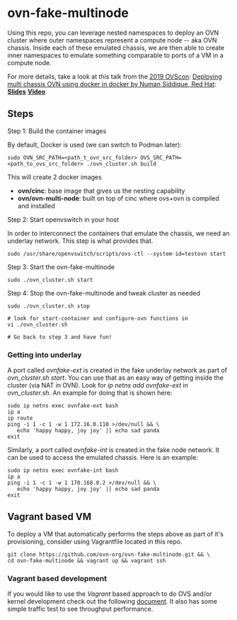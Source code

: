 # ovn-fake-multinode

Using this repo, you can leverage nested namespaces to deploy
an OVN cluster where outer namespaces represent a compute node -- aka
OVN chassis. Inside each of these emulated chassis, we are then able
to create inner namespaces to emulate something comparable to ports of
a VM in a compute node.

For more details, take a look at this talk
from the [2019 OVScon](https://www.openvswitch.org/support/ovscon2019/):
[Deploying multi chassis OVN using docker in docker by Numan Siddique, Red Hat](https://www.openvswitch.org/support/ovscon2019/#7.3L):
[**Slides**](https://www.openvswitch.org/support/ovscon2019/day2/1319-siddique.pdf)
[**Video**](https://youtu.be/Pdd_pOMzQQM?t=97)

## Steps

Step 1: Build the container images

By default, Docker is used (we can switch to Podman later):
```
sudo OVN_SRC_PATH=<path_t_ovn_src_folder> OVS_SRC_PATH=<path_to_ovs_src_folder> ./ovn_cluster.sh build
```

This will create 2 docker images

- **ovn/cinc**: base image that gives us the nesting capability
- **ovn/ovn-multi-node**: built on top of cinc where ovs+ovn is compiled and installed

Step 2: Start openvswitch in your host

In order to interconnect the containers that emulate the chassis, we need an underlay network. This step is what provides that.
```
sudo /usr/share/openvswitch/scripts/ovs-ctl --system-id=testovn start
```

Step 3: Start the ovn-fake-multinode
```
sudo ./ovn_cluster.sh start
```

Step 4: Stop the ovn-fake-multinode and tweak cluster as needed
```
sudo ./ovn_cluster.sh stop

# look for start-container and configure-ovn functions in
vi ./ovn_cluster.sh

# Go back to step 3 and have fun!
```

### Getting into underlay

A port called *ovnfake-ext* is created in the fake underlay
network as part of *ovn_cluster.sh start*. You can use that
as an easy way of getting inside the cluster (via NAT in OVN).
Look for *ip netns add ovnfake-ext* in *ovn_cluster.sh*.
An example for doing that is shown here:
```
sudo ip netns exec ovnfake-ext bash
ip a
ip route
ping -i 1 -c 1 -w 1 172.16.0.110 >/dev/null && \
   echo 'happy happy, joy joy' || echo sad panda
exit
```

Similarly, a port called *ovnfake-int* is created in the fake node
network. It can be used to access the emulated chassis.
Here is an example:
```
sudo ip netns exec ovnfake-int bash
ip a
ping -i 1 -c 1 -w 1 170.168.0.2 >/dev/null && \
   echo 'happy happy, joy joy' || echo sad panda
exit
```

## Vagrant based VM

To deploy a VM that automatically performs the steps above as part of
it's provisioning, consider using Vagrantfile located in this repo.

```
git clone https://github.com/ovn-org/ovn-fake-multinode.git && \
cd ovn-fake-multinode && vagrant up && vagrant ssh
```

### Vagrant based development

If you would like to use the _Vagrant_ based approach to do OVS
and/or kernel development check out the following
[document](README_DEVELOPMENT.md). It also has some simple traffic
test to see throughput performance.

